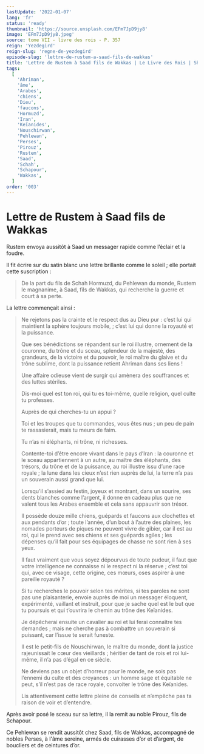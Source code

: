 ```yaml
---
lastUpdate: '2022-01-07'
lang: 'fr'
status: 'ready'
thumbnail: 'https://source.unsplash.com/EFm7JpD9jy8'
image: 'EFm7JpD9jy8.jpeg'
source: tome VII - livre des rois - P. 357
reign: 'Yezdegird'
reign-slug: 'regne-de-yezdegird'
episode-slug: 'lettre-de-rustem-a-saad-fils-de-wakkas'
title: 'Lettre de Rustem à Saad fils de Wakkas | Le Livre des Rois | Shâhnâmeh'
tags:
  [
    'Ahriman',
    'âme',
    'Arabes',
    'chiens',
    'Dieu',
    'faucons',
    'Hormuzd',
    'Iran',
    'Keïanides',
    'Nouschirwan',
    'Pehlewan',
    'Perses',
    'Pirouz',
    'Rustem',
    'Saad',
    'Schah',
    'Schapour',
    'Wakkas',
  ]
order: '003'
---
```


<!-- LTeX: language=fr -->

# Lettre de Rustem à Saad fils de Wakkas

Rustem envoya aussitôt à Saad un messager rapide comme l’éclair et la foudre.

Il fit écrire sur du satin blanc une lettre brillante comme le soleil ; elle portait cette suscription :

> De la part du fils de Schah Hormuzd, du Pehlewan du monde, Rustem le magnanime, à Saad, fils de Wakkas, qui recherche la guerre et court à sa perte.

La lettre commençait ainsi :

> Ne rejetons pas la crainte et le respect dus au Dieu pur : c’est lui qui maintient la sphère toujours mobile, ; c’est lui qui donne la royauté et la puissance.
>
> Que ses bénédictions se répandent sur le roi illustre, ornement de la couronne, du trône et du sceau, splendeur de la majesté, des grandeurs, de la victoire et du pouvoir, le roi maître du glaive et du trône sublime, dont la puissance retient Ahriman dans ses liens !
>
> Une affaire odieuse vient de surgir qui amènera des souffrances et des luttes stériles.
>
> Dis-moi quel est ton roi, qui tu es toi-même, quelle religion, quel culte tu professes.
>
> Auprès de qui cherches-tu un appui ?
>
> Toi et les troupes que tu commandes, vous êtes nus ; un peu de pain te rassasierait, mais tu meurs de faim.
>
> Tu n’as ni éléphants, ni trône, ni richesses.
>
> Contente-toi d’être encore vivant dans le pays d’Iran : la couronne et le sceau appartiennent à un autre, au maître des éléphants, des trésors, du trône et de la puissance, au roi illustre issu d’une race royale ; la lune dans les cieux n’est rien auprès de lui, la terre n’a pas un souverain aussi grand que lui.
>
> Lorsqu’il s’assied au festin, joyeux et montrant, dans un sourire, ses dents blanches comme l’argent, il donne en cadeau plus que ne valent tous les Arabes ensemble et cela sans appauvrir son trésor.
>
> Il possède douze mille chiens, guépards et faucons aux clochettes et aux pendants d’or ; toute l’année, d’un bout à l’autre des plaines, les nomades porteurs de piques ne peuvent vivre de gibier, car il est au roi, qui le prend avec ses chiens et ses guépards agiles ; les dépenses qu’il fait pour ses équipages de chasse ne sont rien à ses yeux.
>
> Il faut vraiment que vous soyez dépourvus de toute pudeur, il faut que votre intelligence ne connaisse ni le respect ni la réserve ; c’est toi qui, avec ce visage, cette origine, ces mœurs, oses aspirer à une pareille royauté ?
>
> Si tu recherches le pouvoir selon tes mérites, si tes paroles ne sont pas une plaisanterie, envoie auprès de moi un messager éloquent, expérimenté, vaillant et instruit, pour que je sache quel est le but que tu poursuis et qui t’ouvrira le chemin au trône des Keïanides.
>
> Je dépêcherai ensuite un cavalier au roi et lui ferai connaître tes demandes ; mais ne cherche pas à combattre un souverain si puissant, car l’issue te serait funeste.
>
> Il est le petit-fils de Nouschirwan, le maître du monde, dont la justice rajeunissait le cœur des vieillards ; héritier de tant de rois et roi lui-même, il n’a pas d’égal en ce siècle.
>
> Ne deviens pas un objet d’horreur pour le monde, ne sois pas l’ennemi du culte et des croyances : un homme sage et équitable ne peut, s’il n’est pas de race royale, convoiter le trône des Keïanides.
>
> Lis attentivement cette lettre pleine de conseils et n’empêche pas ta raison de voir et d’entendre.

Après avoir posé le sceau sur sa lettre, il la remit au noble Pirouz, fils de Schapour.

Ce Pehlewan se rendit aussitôt chez Saad, fils de Wakkas, accompagné de nobles Perses, à l'âme sereine, armés de cuirasses d’or et d’argent, de boucliers et de ceintures d’or.
